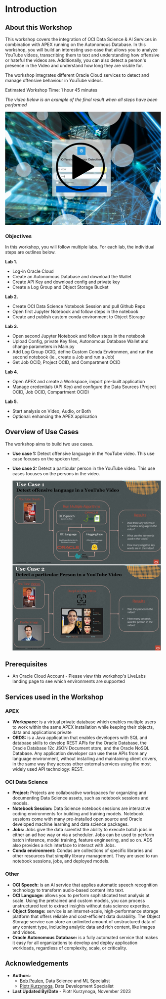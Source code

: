# Introduction

## About this Workshop

This workshop covers the integration of OCI Data Science & AI Services in combination with APEX running on the Autonomous Database. In this workshop, you will build an interesting use-case that allows you to analyze YouTube videos, transcribing them to text and understanding how offensive or hateful the videos are. Additionally, you can also detect a person's presence in the Video and understand how long they are visible for.

The workshop integrates different Oracle Cloud services to detect and manage offensive behaviour in YouTube videos.

Estimated Workshop Time: 1 hour 45 minutes

*The video below is an example of the final result when all steps have been performed*

[![video_1](images/video.png)](https://www.youtube.com/watch?v=_tNvQuZeY0U)

### Objectives


In this workshop, you will follow multiple labs. For each lab, the individual steps are outlines below.

**Lab 1.**
* Log-in Oracle Cloud
* Create an Autonomous Database and download the Wallet
* Create API Key and download config and private key 
* Create a Log Group and Object Storage Bucket

**Lab 2.**
* Create OCI Data Science Notebook Session and pull Github Repo 
* Open first Jupyter Notebook and follow steps in the notebook
* Create and publish custom conda environment to Object Storage

**Lab 3.**
* Open second Jupyter Notebook and follow steps in the notebook
* Upload Config, private Key files, Autonomous Database Wallet and change parameters in Main.py 
* Add Log Group OCID, define Custom Conda Environmen, and run the second notebook (ie., create a Job and run a Job) 
* Get Job OCID, Project OCID, and Compartment OCID

**Lab 4.**
* Open APEX and create a Workspace, import pre-built application 
* Manage credentials (API Key) and configure the Data Sources (Project OCID, Job OCID, Compartment OCID)

**Lab 5.**
* Start analysis on Video, Audio, or Both 
* Optional: enhancing the APEX application

## Overview of Use Cases
The workshop aims to build two use cases. 

* **Use case 1:** Detect offensive language in the YouTube video. This use case focuses on the spoken text.
* **Use case 2:** Detect a particular person in the YouTube video. This use cases focuses on the persons in the video.

   ![intro_1](images/intro_1.jpg)
   ![intro_2](images/intro_2.jpg)

## Prerequisites
* An Oracle Cloud Account - Please view this workshop's LiveLabs landing page to see which environments are supported

## Services used in the Workshop

### APEX
* **Workspace:** is a virtual private database which enables multiple users to work within the same APEX installation while keeping their objects, data and applications private
* **ORDS:** is a Java application that enables developers with SQL and database skills to develop REST APIs for the Oracle Database, the Oracle Database 12c JSON Document store, and the Oracle NoSQL Database. Any application developer can use these APIs from any language environment, without installing and maintaining client drivers, in the same way they access other external services using the most widely used API technology: REST.

### OCI Data Science

* **Project:** Projects are collaborative workspaces for organizing and documenting Data Science assets, such as notebook sessions and models.
* **Notebook Session:** Data Science notebook sessions are interactive coding environments for building and training models. Notebook sessions come with many pre-installed open source and Oracle developed machine learning and data science packages.
* **Jobs:** Jobs give the data scientist the ability to execute batch jobs in either an ad hoc way or via a scheduler. Jobs can be used to perform batch inference, model training, feature engineering, and so on. ADS also provides a rich interface to interact with Jobs.
* **Conda environment:** Condas are collections of specific libraries and other resources that simplify library management. They are used to run notebook sessions, jobs, and deployed models.

### Other

* **OCI Speech:** is an AI service that applies automatic speech recognition technology to transform audio-based content into text. 
* **OCI Language:** allows you to perform sophisticated text analysis at scale. Using the pretrained and custom models, you can process unstructured text to extract insights without data science expertise.
* **Object Storage:** service is an internet-scale, high-performance storage platform that offers reliable and cost-efficient data durability. The Object Storage service can store an unlimited amount of unstructured data of any content type, including analytic data and rich content, like images and videos.
* **Oracle Autonomous Database:** is a fully automated service that makes it easy for all organizations to develop and deploy application workloads, regardless of complexity, scale, or criticality.


## Acknowledgements
* **Authors**:
    * [Bob Peulen](https://www.linkedin.com/in/bobpeulen/), Data Science and ML Specialist
    * [Piotr Kurzynoga](https://www.linkedin.com/in/piotr-kurzynoga/), Data Development Specialist
* **Last Updated By/Date** - Piotr Kurzynoga, November 2023
